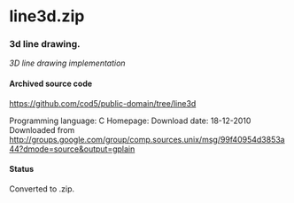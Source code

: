 # line3d.zip #

### 3d line drawing. ###

*3D line drawing implementation*

#### Archived source code ####
https://github.com/cod5/public-domain/tree/line3d

Programming language: C
Homepage: 
Download date: 18-12-2010
Downloaded from http://groups.google.com/group/comp.sources.unix/msg/99f40954d3853a44?dmode=source&output=gplain

#### Status ####
Converted to .zip.

